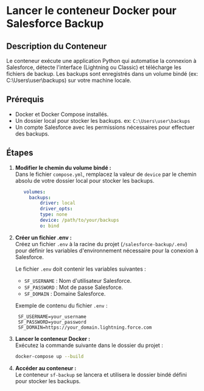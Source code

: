 # Lancer le conteneur Docker pour Salesforce Backup

## Description du Conteneur

Le conteneur exécute une application Python qui automatise la connexion à Salesforce, détecte l'interface (Lightning ou Classic) et télécharge les fichiers de backup. Les backups sont enregistrés dans un volume bindé (ex: C:\Users\user\backups) sur votre machine locale.

## Prérequis
- Docker et Docker Compose installés.
- Un dossier local pour stocker les backups. ex: `C:\Users\user\backups`
- Un compte Salesforce avec les permissions nécessaires pour effectuer des backups.

## 

## Étapes

1. **Modifier le chemin du volume bindé :**  
   Dans le fichier `compose.yml`, remplacez la valeur de `device` par le chemin absolu de votre dossier local pour stocker les backups.

   ```yaml
      volumes:
        backups:
            driver: local
            driver_opts:
            type: none
            device: /path/to/your/backups
            o: bind
   ```

2. **Créer un fichier .env :**  
   Créez un fichier `.env` à la racine du projet (`/salesforce-backup/.env`) pour définir les variables d'environnement nécessaire pour la conexion à Salesforce.

   Le fichier `.env` doit contenir les variables suivantes :
    - `SF_USERNAME` : Nom d'utilisateur Salesforce.
    - `SF_PASSWORD` : Mot de passe Salesforce.
    - `SF_DOMAIN` : Domaine Salesforce.

   Exemple de contenu du fichier `.env` :
   ```
    SF_USERNAME=your_username
    SF_PASSWORD=your_password
    SF_DOMAIN=https://your_domain.lightning.force.com
   ```

3. **Lancer le conteneur Docker :**  
   Exécutez la commande suivante dans le dossier du projet :
   ```bash
   docker-compose up --build
   ```

4. **Accéder au conteneur :**  
   Le conteneur `sf-backup` se lancera et utilisera le dossier bindé défini pour stocker les backups.

